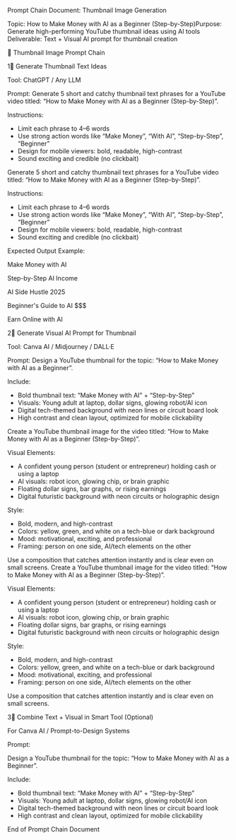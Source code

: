 Prompt Chain Document: Thumbnail Image Generation

Topic: How to Make Money with AI as a Beginner (Step-by-Step)Purpose: Generate high-performing YouTube thumbnail ideas using AI tools
Deliverable: Text + Visual AI prompt for thumbnail creation

🔢 Thumbnail Image Prompt Chain

1⃣ Generate Thumbnail Text Ideas

Tool: ChatGPT / Any LLM

Prompt:
Generate 5 short and catchy thumbnail text phrases for a YouTube video titled:
“How to Make Money with AI as a Beginner (Step-by-Step)”.

Instructions:
- Limit each phrase to 4–6 words
- Use strong action words like “Make Money”, “With AI”, “Step-by-Step”, “Beginner”
- Design for mobile viewers: bold, readable, high-contrast
- Sound exciting and credible (no clickbait)

Generate 5 short and catchy thumbnail text phrases for a YouTube video titled:
“How to Make Money with AI as a Beginner (Step-by-Step)”.

Instructions:
- Limit each phrase to 4–6 words
- Use strong action words like “Make Money”, “With AI”, “Step-by-Step”, “Beginner”
- Design for mobile viewers: bold, readable, high-contrast
- Sound exciting and credible (no clickbait)

Expected Output Example:

Make Money with AI

Step-by-Step AI Income

AI Side Hustle 2025

Beginner's Guide to AI $$$

Earn Online with AI

2⃣ Generate Visual AI Prompt for Thumbnail

Tool: Canva AI / Midjourney / DALL·E

Prompt:
Design a YouTube thumbnail for the topic: “How to Make Money with AI as a Beginner”.

Include:
- Bold thumbnail text: “Make Money with AI” + “Step-by-Step”
- Visuals: Young adult at laptop, dollar signs, glowing robot/AI icon
- Digital tech-themed background with neon lines or circuit board look
- High contrast and clean layout, optimized for mobile clickability
  
Create a YouTube thumbnail image for the video titled:
“How to Make Money with AI as a Beginner (Step-by-Step)”.

Visual Elements:
- A confident young person (student or entrepreneur) holding cash or using a laptop
- AI visuals: robot icon, glowing chip, or brain graphic
- Floating dollar signs, bar graphs, or rising earnings
- Digital futuristic background with neon circuits or holographic design

Style:
- Bold, modern, and high-contrast
- Colors: yellow, green, and white on a tech-blue or dark background
- Mood: motivational, exciting, and professional
- Framing: person on one side, AI/tech elements on the other

Use a composition that catches attention instantly and is clear even on small screens.
Create a YouTube thumbnail image for the video titled:
“How to Make Money with AI as a Beginner (Step-by-Step)”.

Visual Elements:
- A confident young person (student or entrepreneur) holding cash or using a laptop
- AI visuals: robot icon, glowing chip, or brain graphic
- Floating dollar signs, bar graphs, or rising earnings
- Digital futuristic background with neon circuits or holographic design

Style:
- Bold, modern, and high-contrast
- Colors: yellow, green, and white on a tech-blue or dark background
- Mood: motivational, exciting, and professional
- Framing: person on one side, AI/tech elements on the other

Use a composition that catches attention instantly and is clear even on small screens.

3⃣ Combine Text + Visual in Smart Tool (Optional)

For Canva AI / Prompt-to-Design Systems

Prompt:

Design a YouTube thumbnail for the topic: “How to Make Money with AI as a Beginner”.

Include:
- Bold thumbnail text: “Make Money with AI” + “Step-by-Step”
- Visuals: Young adult at laptop, dollar signs, glowing robot/AI icon
- Digital tech-themed background with neon lines or circuit board look
- High contrast and clean layout, optimized for mobile clickability

End of Prompt Chain Document

